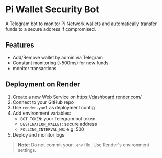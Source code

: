 # Pi Wallet Security Bot

A Telegram bot to monitor Pi Network wallets and automatically transfer funds to a secure address if compromised.

## Features
- Add/Remove wallet by admin via Telegram
- Constant monitoring (~500ms) for new funds
- monitor transactions

## Deployment on Render
1. Create a new Web Service on https://dashboard.render.com/
2. Connect to your GitHub repo
3. Use `render.yaml` as deployment config
4. Add environment variables:
   - `BOT_TOKEN`: your Telegram bot token
   - `DESTINATION_WALLET`: secure address
   - `POLLING_INTERVAL_MS`: e.g. 500
5. Deploy and monitor logs

> **Note**: Do not commit your `.env` file. Use Render's environment settings.

